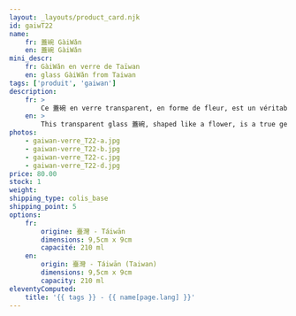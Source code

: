 ```yaml
---
layout: _layouts/product_card.njk
id: gaiwT22
name:
    fr: 蓋碗 GàiWǎn  
    en: 蓋碗 GàiWǎn  
mini_descr:
    fr: GàiWǎn en verre de Taïwan
    en: glass GàiWǎn from Taiwan
tags: ['produit', 'gaiwan']
description: 
    fr: >
        Ce 蓋碗 en verre transparent, en forme de fleur, est un véritable bijou pour les amateurs de thé. Son design délicat et ses parois translucides permettent d’admirer la danse des feuilles lors de l’infusion.<!--more--> Léger et facile à manipuler, il ajoute une touche de poésie et d’élégance à vos moments de dégustation. 
    en: >
        This transparent glass 蓋碗, shaped like a flower, is a true gem for tea enthusiasts. Its delicate design and translucent walls let you admire the dance of the tea leaves during infusion.<!--more--> Lightweight and easy to handle, it adds a touch of poetry and elegance to your tea moments.
photos:
    - gaiwan-verre_T22-a.jpg
    - gaiwan-verre_T22-b.jpg
    - gaiwan-verre_T22-c.jpg
    - gaiwan-verre_T22-d.jpg
price: 80.00
stock: 1
weight: 
shipping_type: colis_base
shipping_point: 5
options:
    fr:
        origine: 臺灣 - Táiwān
        dimensions: 9,5cm x 9cm
        capacité: 210 ml
    en:
        origin: 臺灣 - Táiwān (Taiwan)
        dimensions: 9,5cm x 9cm
        capacity: 210 ml
eleventyComputed:
    title: '{{ tags }} - {{ name[page.lang] }}'
---
```

